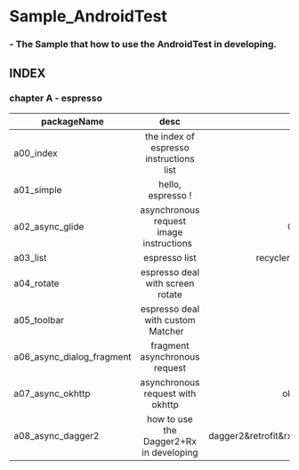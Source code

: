 # Sample_AndroidTest

### - The Sample that how to use the AndroidTest in developing.

## INDEX

### chapter A - espresso

| packageName           | desc                                          | library |
| -------------         |:-------------:                                | -----:|
| a00_index              | the index of espresso instructions list       | espresso |
| a01_simple             | hello, espresso !                             |   espresso |
| a02_async_glide       | asynchronous request image instructions       |  Glide&espresso |
| a03_list               | espresso list                                 | recyclerview&espresso |
| a04_rotate             | espresso deal with screen rotate              |  espresso |
| a05_toolbar            | espresso deal with custom Matcher             |  espresso |
| a06_async_dialog_fragment    | fragment asynchronous request          | espresso |
| a07_async_okhttp             | asynchronous request with okhttp       |   okhttp&espresso |
| a08_async_dagger2            | how to use the Dagger2+Rx in developing| dagger2&retrofit&rxjava&espresso |


